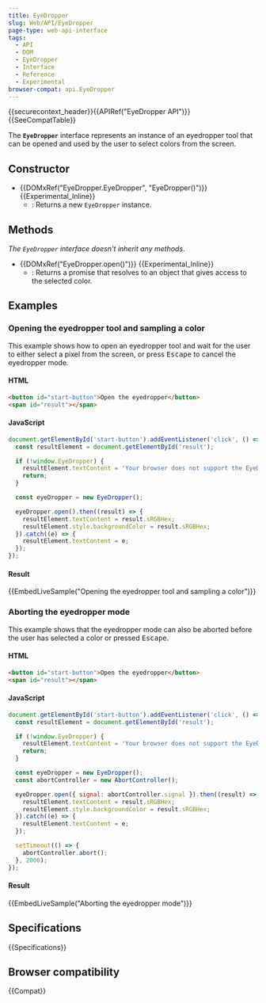 ```yaml
---
title: EyeDropper
slug: Web/API/EyeDropper
page-type: web-api-interface
tags:
  - API
  - DOM
  - EyeDropper
  - Interface
  - Reference
  - Experimental
browser-compat: api.EyeDropper
---
```


{{securecontext_header}}{{APIRef("EyeDropper API")}}{{SeeCompatTable}}

The **`EyeDropper`** interface represents an instance of an eyedropper tool that can be opened and used by the user to select colors from the screen.

## Constructor

- {{DOMxRef("EyeDropper.EyeDropper", "EyeDropper()")}} {{Experimental_Inline}}
  - : Returns a new `EyeDropper` instance.

## Methods

_The `EyeDropper` interface doesn't inherit any methods_.

- {{DOMxRef("EyeDropper.open()")}} {{Experimental_Inline}}
  - : Returns a promise that resolves to an object that gives access to the selected color.

## Examples

### Opening the eyedropper tool and sampling a color

This example shows how to open an eyedropper tool and wait for the user to either select a pixel from the screen, or press <kbd>Escape</kbd> to cancel the eyedropper mode.

#### HTML

```html
<button id="start-button">Open the eyedropper</button>
<span id="result"></span>
```

#### JavaScript

```js
document.getElementById('start-button').addEventListener('click', () => {
  const resultElement = document.getElementById('result');

  if (!window.EyeDropper) {
    resultElement.textContent = 'Your browser does not support the EyeDropper API';
    return;
  }

  const eyeDropper = new EyeDropper();

  eyeDropper.open().then((result) => {
    resultElement.textContent = result.sRGBHex;
    resultElement.style.backgroundColor = result.sRGBHex;
  }).catch((e) => {
    resultElement.textContent = e;
  });
});
```

#### Result

{{EmbedLiveSample("Opening the eyedropper tool and sampling a color")}}

### Aborting the eyedropper mode

This example shows that the eyedropper mode can also be aborted before the user has selected a color or pressed <kbd>Escape</kbd>.

#### HTML

```html
<button id="start-button">Open the eyedropper</button>
<span id="result"></span>
```

#### JavaScript

```js
document.getElementById('start-button').addEventListener('click', () => {
  const resultElement = document.getElementById('result');

  if (!window.EyeDropper) {
    resultElement.textContent = 'Your browser does not support the EyeDropper API';
    return;
  }

  const eyeDropper = new EyeDropper();
  const abortController = new AbortController();

  eyeDropper.open({ signal: abortController.signal }).then((result) => {
    resultElement.textContent = result.sRGBHex;
    resultElement.style.backgroundColor = result.sRGBHex;
  }).catch((e) => {
    resultElement.textContent = e;
  });

  setTimeout(() => {
    abortController.abort();
  }, 2000);
});
```

#### Result

{{EmbedLiveSample("Aborting the eyedropper mode")}}

## Specifications

{{Specifications}}

## Browser compatibility

{{Compat}}
